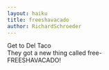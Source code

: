 ```yaml
---
layout: haiku
title: freeshavacado
author: RichardSchroeder
---
```


Get to Del Taco<br>
They got a new thing called free-<br>
FREESHAVACADO!<br>